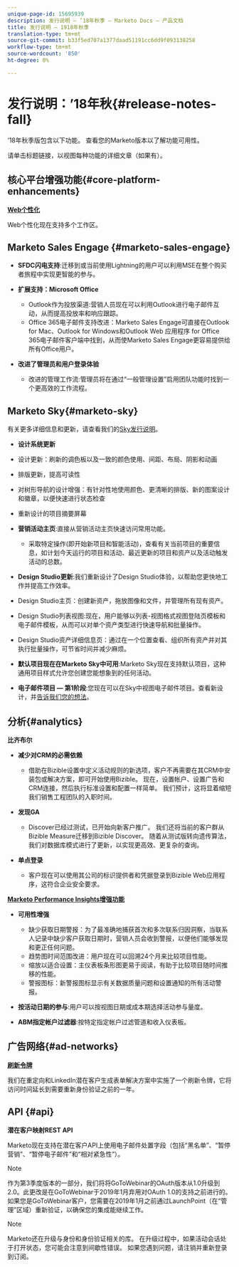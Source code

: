```yaml
---
unique-page-id: 15695939
description: 发行说明 — ’18年秋季 — Marketo Docs — 产品文档
title: 发行说明 — 1918年秋季
translation-type: tm+mt
source-git-commit: b33f5ed707a1377daad51191cc6dd9f093138258
workflow-type: tm+mt
source-wordcount: '850'
ht-degree: 0%

---
```



# 发行说明：’18年秋{#release-notes-fall}

’18年秋季版包含以下功能。 查看您的Marketo版本以了解功能可用性。

请单击标题链接，以视图每种功能的详细文章（如果有）。

## 核心平台增强功能{#core-platform-enhancements}

**[Web个性化](/help/marketo/product-docs/web-personalization/getting-started/workspaces-in-web-personalization.md)**

Web个性化现在支持多个工作区。

## Marketo Sales Engage {#marketo-sales-engage}

* **SFDC闪电支持**:迁移到或当前使用Lightning的用户可以利用MSE在整个购买者旅程中实现更智能的参与。

* **扩展支持：Microsoft Office**

   * Outlook作为投放渠道:营销人员现在可以利用Outlook进行电子邮件互动，从而提高投放率和响应跟踪。
   * Office 365电子邮件支持改进：Marketo Sales Engage可直接在Outlook for Mac、Outlook for Windows和Outlook Web 应用程序 for Office 365电子邮件客户端中找到，从而使Marketo Sales Engage更容易提供给所有Office用户。

* **改进了管理员和用户登录体验**

   * 改进的管理工作流:管理员将在通过“一般管理设置”启用团队功能时找到一个更高效的工作流程。

## Marketo Sky{#marketo-sky}

有关更多详细信息和更新，请查看我们的[Sky发行说明](https://help.marketo.com)。

* **设计系统更新**

* 设计更新：刷新的调色板以及一致的颜色使用、间距、布局、阴影和动画
* 排版更新，提高可读性
* 对树形导航的设计增强：有针对性地使用颜色、更清晰的排版、新的图案设计和徽章，以便快速进行状态检查
* 重新设计的项目摘要屏幕

* **营销活动主页**:直接从营销活动主页快速访问常用功能。

   * 采取特定操作(即开始新项目和智能活动)，查看有关当前项目的重要信息，如计划今天运行的项目和活动、最近更新的项目和资产以及活动触发活动的总数。

* **Design Studio更新**:我们重新设计了Design Studio体验，以帮助您更快地工作并提高工作效率。
* Design Studio主页：创建新资产，拖放图像和文件，并管理所有现有资产。
* Design Studio列表视图:现在，用户能够以列表-视图格式视图登陆页模板和电子邮件模板，从而可以对单个资产类型进行快速导航和批量操作。
* Design Studio资产详细信息页：通过在一个位置查看、组织所有资产并对其执行批量操作，可节省时间并减少麻烦。
* **默认项目现在在Marketo Sky中可用**:Marketo Sky现在支持默认项目，这种通用项目样式允许您创建您能想象到的任何活动。
* **电子邮件项目 — 第1阶段**:您现在可以在Sky中视图电子邮件项目。查看新设计，并[告诉我们您的想法](https://go.marketo.com/NextGenUX---USA---Apr-2018-fcp_Landing-Page-Feedback.html)。

## 分析{#analytics}

**比齐布尔**

* **减少对CRM的必需依赖**

   * 借助在Bizible设置中定义活动规则的新选项，客户不再需要在其CRM中安装包或解决方案，即可开始使用Bizible。 现在，设置帐户、设置广告和CRM连接，然后执行标准设置和配置一样简单。 我们预计，这将显着缩短我们销售工程团队的入职时间。

* **发现GA**

   * Discover已经过测试，已开始向新客户推广。 我们还将当前的客户群从Bizible Measure迁移到Bizible Discover。 随着从测试版转向遗传算法，我们对数据库模式进行了更新，以实现更高效、更复杂的查询。

* **单点登录**

   * 客户现在可以使用其公司的标识提供者和凭据登录到Bizible Web应用程序，这符合企业安全要求。

**[Marketo Performance Insights增强功能](/help/marketo/product-docs/reporting/performance-insights/performance-insights-overview.md)**

* **可用性增强**

   * 缺少获取日期警报：为了最准确地捕获首次和多次联系归因洞察，当联系人记录中缺少客户获取日期时，营销人员会收到警报，以便他们能够发现和更正任何问题。
   * 趋势图时间范围改进：用户现在可以回溯24个月来比较项目性能。
   * 缩放以适合设置：主仪表板条形图更易于阅读，有助于比较项目随时间推移的性能。
   * 警报图标：新警报图标显示有关数据质量问题和设置通知的所有活动警报。

* **按活动日期的参与**:用户可以按视图日期或成本期选择活动参与量度。
* **ABM指定帐户过滤器**:按特定指定帐户过滤管道和收入仪表板。

## 广告网络{#ad-networks}

**[刷新令牌](/help/marketo/product-docs/demand-generation/social/social-functions/set-up-linkedin-lead-gen-forms.md)**

我们在重定向和LinkedIn潜在客户生成表单解决方案中实施了一个刷新令牌，它将访问时间延长到需要重新身份验证之前的一年。

## API {#api}

**潜在客户映射REST API**

Marketo现在支持在潜在客户API上使用电子邮件处置字段（包括“黑名单”、“暂停营销”、“暂停电子邮件”和“相对紧急性”）。

>[!NOTE]
>
>作为第3季度版本的一部分，我们将将GoToWebinar的OAuth版本从1.0升级到2.0。此更改是在GoToWebinar于2019年1月弃用对OAuth 1.0的支持之前进行的。 如果您是GoToWebinar客户，您需要在2019年1月之前通过LaunchPoint（在“管理”区域）重新验证，以确保您的集成能继续工作。

>[!NOTE]
>
>Marketo还在升级与身份和身份验证相关的库。 在升级过程中，如果活动会话处于打开状态，您可能会注意到间歇性错误。 如果您遇到问题，请注销并重新登录到订阅。
